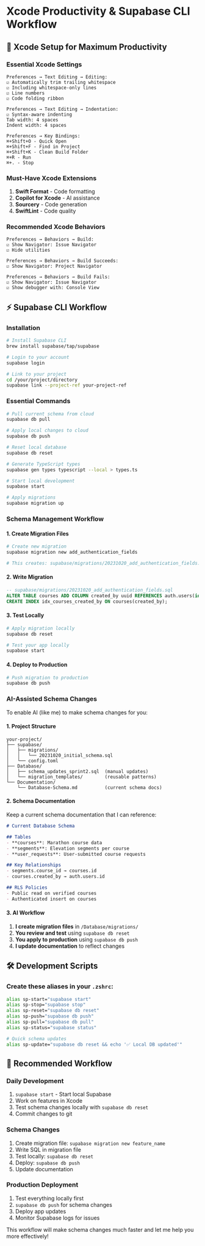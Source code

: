 # Xcode Productivity & Supabase CLI Workflow

## 🎯 Xcode Setup for Maximum Productivity

### Essential Xcode Settings
```
Preferences → Text Editing → Editing:
☑️ Automatically trim trailing whitespace
☑️ Including whitespace-only lines
☑️ Line numbers
☑️ Code folding ribbon

Preferences → Text Editing → Indentation:
☑️ Syntax-aware indenting
Tab width: 4 spaces
Indent width: 4 spaces

Preferences → Key Bindings:
⌘+Shift+O - Quick Open
⌘+Shift+F - Find in Project  
⌘+Shift+K - Clean Build Folder
⌘+R - Run
⌘+. - Stop
```

### Must-Have Xcode Extensions
1. **Swift Format** - Code formatting
2. **Copilot for Xcode** - AI assistance
3. **Sourcery** - Code generation
4. **SwiftLint** - Code quality

### Recommended Xcode Behaviors
```
Preferences → Behaviors → Build:
☑️ Show Navigator: Issue Navigator
☑️ Hide utilities

Preferences → Behaviors → Build Succeeds:
☑️ Show Navigator: Project Navigator

Preferences → Behaviors → Build Fails:  
☑️ Show Navigator: Issue Navigator
☑️ Show debugger with: Console View
```

## ⚡ Supabase CLI Workflow

### Installation
```bash
# Install Supabase CLI
brew install supabase/tap/supabase

# Login to your account
supabase login

# Link to your project
cd /your/project/directory
supabase link --project-ref your-project-ref
```

### Essential Commands
```bash
# Pull current schema from cloud
supabase db pull

# Apply local changes to cloud  
supabase db push

# Reset local database
supabase db reset

# Generate TypeScript types
supabase gen types typescript --local > types.ts

# Start local development
supabase start

# Apply migrations
supabase migration up
```

### Schema Management Workflow

#### 1. Create Migration Files
```bash
# Create new migration
supabase migration new add_authentication_fields

# This creates: supabase/migrations/20231020_add_authentication_fields.sql
```

#### 2. Write Migration
```sql
-- supabase/migrations/20231020_add_authentication_fields.sql
ALTER TABLE courses ADD COLUMN created_by uuid REFERENCES auth.users(id);
CREATE INDEX idx_courses_created_by ON courses(created_by);
```

#### 3. Test Locally
```bash
# Apply migration locally
supabase db reset

# Test your app locally
supabase start
```

#### 4. Deploy to Production
```bash
# Push migration to production
supabase db push
```

### AI-Assisted Schema Changes

To enable AI (like me) to make schema changes for you:

#### 1. Project Structure
```
your-project/
├── supabase/
│   ├── migrations/
│   │   └── 20231020_initial_schema.sql
│   └── config.toml
├── Database/
│   ├── schema_updates_sprint2.sql  (manual updates)
│   └── migration_templates/        (reusable patterns)
└── Documentation/
    └── Database-Schema.md          (current schema docs)
```

#### 2. Schema Documentation
Keep a current schema documentation that I can reference:

```markdown
# Current Database Schema

## Tables
- **courses**: Marathon course data
- **segments**: Elevation segments per course  
- **user_requests**: User-submitted course requests

## Key Relationships
- segments.course_id → courses.id
- courses.created_by → auth.users.id

## RLS Policies
- Public read on verified courses
- Authenticated insert on courses
```

#### 3. AI Workflow
1. **I create migration files** in `/Database/migrations/`
2. **You review and test** using `supabase db reset`
3. **You apply to production** using `supabase db push`
4. **I update documentation** to reflect changes

## 🛠️ Development Scripts

### Create these aliases in your `.zshrc`:
```bash
alias sp-start="supabase start"
alias sp-stop="supabase stop"  
alias sp-reset="supabase db reset"
alias sp-push="supabase db push"
alias sp-pull="supabase db pull"
alias sp-status="supabase status"

# Quick schema updates
alias sp-update="supabase db reset && echo '✅ Local DB updated'"
```

## 🚀 Recommended Workflow

### Daily Development
1. `supabase start` - Start local Supabase
2. Work on features in Xcode
3. Test schema changes locally with `supabase db reset`
4. Commit changes to git

### Schema Changes
1. Create migration file: `supabase migration new feature_name`
2. Write SQL in migration file
3. Test locally: `supabase db reset`
4. Deploy: `supabase db push`
5. Update documentation

### Production Deployment
1. Test everything locally first
2. `supabase db push` for schema changes
3. Deploy app updates
4. Monitor Supabase logs for issues

This workflow will make schema changes much faster and let me help you more effectively!